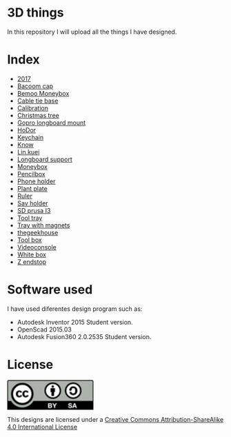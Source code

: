 # 3D things
In this repository I will upload all the things I have designed.

# Index
* [2017](https://github.com/darkomen/3D.Things/tree/master/2017)
* [Bacoom cap](https://github.com/darkomen/3D.Things/tree/master/bacoom.cap)
* [Bemoo Moneybox](https://github.com/darkomen/3D.Things/tree/master/bemoo.moneybox)
* [Cable tie base](https://github.com/darkomen/3D.Things/tree/master/Cable.tie.base)
* [Calibration](https://github.com/darkomen/3D.Things/tree/master/calibration)
* [Christmas tree](https://github.com/darkomen/3D.Things/tree/master/christmas.tree)
* [Gopro longboard mount](https://github.com/darkomen/3D.Things/tree/master/gopro.longboard)
* [HoDor](https://github.com/darkomen/3D.Things/tree/master/hodor)
* [Keychain](https://github.com/darkomen/3D.Things/tree/master/keychain)
* [Know](https://github.com/darkomen/3D.Things/tree/master/knob)
* [Lin.kuei](https://github.com/darkomen/3D.Things/tree/master/lin.kuei)
* [Longboard support](https://github.com/darkomen/3D.Things/tree/master/longboard.support)
* [Moneybox](https://github.com/darkomen/3D.Things/tree/master/moneybox)
* [Pencilbox](https://github.com/darkomen/3D.Things/tree/master/pencil.box)
* [Phone holder](https://github.com/darkomen/3D.Things/tree/master/phone.holder)
* [Plant plate](https://github.com/darkomen/3D.Things/tree/master/plant.plate)
* [Ruler](https://github.com/darkomen/3D.Things/tree/master/ruler)
* [Sav holder](https://github.com/darkomen/3D.Things/tree/master/sav.holder)
* [SD prusa I3](https://github.com/darkomen/3D.Things/tree/master/sd.prusai3)
* [Tool tray](https://github.com/darkomen/3D.Things/tree/master/tool.tray)
* [Tray with magnets](https://github.com/darkomen/3D.Things/tree/master/tray)
* [thegeekhouse](https://github.com/darkomen/3D.Things/tree/master/thegeekhouse)
* [Tool box](https://github.com/darkomen/3D.Things/tree/master/tool.box)
* [Videoconsole](https://github.com/darkomen/3D.Things/tree/master/videoconsole)
* [White box](https://github.com/darkomen/3D.Things/tree/master/white.box)
* [Z endstop](https://github.com/darkomen/3D.Things/tree/master/zendstop)

# Software used
I have used diferentes design program such as:
* Autodesk Inventor 2015 Student version.
* OpenScad 2015.03
* Autodesk Fusion360 2.0.2535 Student version.

# License
<img src="by-sa.png" width="200" align = "center">

This designs are licensed under a [Creative Commons Attribution-ShareAlike 4.0 International License](http://creativecommons.org/licenses/by-sa/4.0/)
